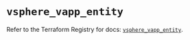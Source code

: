 # `vsphere_vapp_entity`

Refer to the Terraform Registry for docs: [`vsphere_vapp_entity`](https://registry.terraform.io/providers/vmware/vsphere/2.15.0/docs/resources/vapp_entity).
